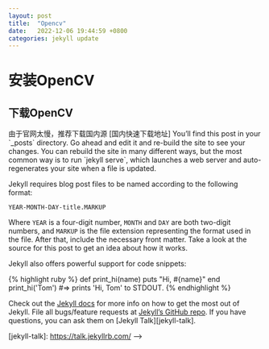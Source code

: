 ```yaml
---
layout: post
title:  "Opencv"
date:   2022-12-06 19:44:59 +0800
categories: jekyll update
---
```

<h1>安装OpenCV</h1>
<h2>下载OpenCV</h2>
由于官网太慢，推荐下载国内源
[国内快速下载地址]
You’ll find this post in your `_posts` directory. Go ahead and edit it and re-build the site to see your changes. You can rebuild the site in many different ways, but the most common way is to run `jekyll serve`, which launches a web server and auto-regenerates your site when a file is updated.

Jekyll requires blog post files to be named according to the following format:

`YEAR-MONTH-DAY-title.MARKUP`

Where `YEAR` is a four-digit number, `MONTH` and `DAY` are both two-digit numbers, and `MARKUP` is the file extension representing the format used in the file. After that, include the necessary front matter. Take a look at the source for this post to get an idea about how it works.

Jekyll also offers powerful support for code snippets:

{% highlight ruby %}
def print_hi(name)
  puts "Hi, #{name}"
end
print_hi('Tom')
#=> prints 'Hi, Tom' to STDOUT.
{% endhighlight %}

Check out the [Jekyll docs][jekyll-docs] for more info on how to get the most out of Jekyll. File all bugs/feature requests at [Jekyll’s GitHub repo][jekyll-gh]. If you have questions, you can ask them on [Jekyll Talk][jekyll-talk].

[国内快速下载地址]: https://www.raoyunsoft.com/wordpress/index.php/2020/03/09/opencvdownload/
[jekyll-docs]:   https://jekyllrb.com/docs/home
[jekyll-gh]:     https://github.com/jekyll/jekyll
[jekyll-talk]:   https://talk.jekyllrb.com/ -->
